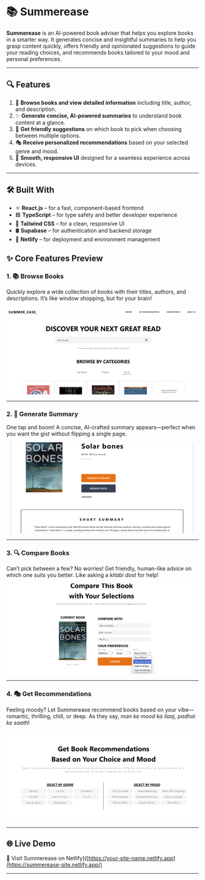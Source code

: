 # 📚 Summerease

**Summerease** is an AI-powered book adviser that helps you explore books in a smarter way. It generates concise and insightful summaries to help you grasp content quickly, offers friendly and opinionated suggestions to guide your reading choices, and recommends books tailored to your mood and personal preferences.

---

## 🔍 Features

1. 📖 **Browse books and view detailed information** including title, author, and description.
2. ✨ **Generate concise, AI-powered summaries** to understand book content at a glance.
3. 🤔 **Get friendly suggestions** on which book to pick when choosing between multiple options.
4. 🎭 **Receive personalized recommendations** based on your selected genre and mood.
5. 🔄 **Smooth, responsive UI** designed for a seamless experience across devices.

---

## 🛠 Built With

- ⚛️ **React.js** – for a fast, component-based frontend
- 🟦 **TypeScript** – for type safety and better developer experience
- 🎨 **Tailwind CSS** – for a clean, responsive UI
- 🛢 **Supabase** – for authentication and backend storage
- 🚀 **Netlify** – for deployment and environment management

## ✨ Core Features Preview

### 1. 📚 Browse Books  
Quickly explore a wide collection of books with their titles, authors, and descriptions. It’s like window shopping, but for your brain!

![Browse Books](https://raw.githubusercontent.com/AAROHSINHA/SUMMEREASE/main/preview/browse.png)


---

### 2. 🧠 Generate Summary  
One tap and boom! A concise, AI-crafted summary appears—perfect when you want the gist without flipping a single page.

![Generate Summary](https://raw.githubusercontent.com/AAROHSINHA/SUMMEREASE/main/preview/summary.png)
<!-- Add your image path here -->

---

### 3. 🔍 Compare Books  
Can’t pick between a few? No worries! Get friendly, human-like advice on which one suits you better. Like asking a *kitabi dost* for help!

![Compare Books](https://raw.githubusercontent.com/AAROHSINHA/SUMMEREASE/main/preview/compare.png)


---

### 4. 🎭 Get Recommendations  
Feeling moody? Let Summerease recommend books based on your vibe—romantic, thrilling, chill, or deep. As they say, *man ke mood ka ilaaj, padhai ke saath*!

![Get Recommendations](https://raw.githubusercontent.com/AAROHSINHA/SUMMEREASE/main/preview/recommend.png)
 <!-- Add your image path here -->



---

## 🌐 Live Demo

🔗 Visit Summerease on Netlify]([https://your-site-name.netlify.app](https://summerease-site.netlify.app/) <!-- Replace with your actual URL -->

---

